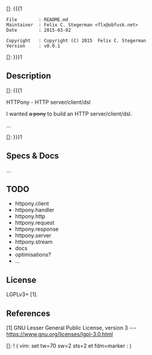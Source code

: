 []: {{{1

    File        : README.md
    Maintainer  : Felix C. Stegerman <flx@obfusk.net>
    Date        : 2015-03-02

    Copyright   : Copyright (C) 2015  Felix C. Stegerman
    Version     : v0.0.1

[]: }}}1

<!-- badge? -->

## Description
[]: {{{1

  HTTPony - HTTP server/client/dsl

  I wanted ~~a pony~~ to build an HTTP server/client/dsl.

  ...

[]: }}}1

## Specs & Docs

...

## TODO

  * httpony.client
  * httpony.handler
  * httpony.http
  * httpony.request
  * httpony.response
  * httpony.server
  * httpony.stream
  * docs
  * optimisations?
  * ...

## License

  LGPLv3+ [1].

## References

  [1] GNU Lesser General Public License, version 3
  --- https://www.gnu.org/licenses/lgpl-3.0.html

[]: ! ( vim: set tw=70 sw=2 sts=2 et fdm=marker : )

